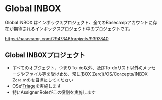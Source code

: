 # Global INBOX
Global INBOX はインボックスプロジェクト、全てのBasecampアカウントに存在が期待されるインボックスプロジェクト中のプロジェクトです。

https://basecamp.com/2947346/projects/9393840


## Global INBOXプロジェクト
- すべてのオブジェクト、つまりTo-do以外、及びTo-doリスト以外のメッセージやファイル等を受け止め、常に[BOX Zero](/OS/Concepts/INBOX Zero.md)を目標にしてください
- OSが[Triage](/new_os/Workflow/Triage)を実施します
- 特にAssigner Roleがこの役割を実施します


